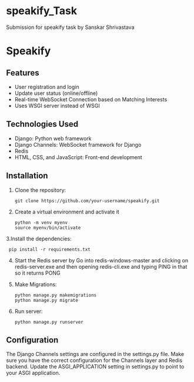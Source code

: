 # speakify_Task
Submission for speakify task by Sanskar Shrivastava

# Speakify


## Features

- User registration and login
- Update user status (online/offline)
- Real-time WebSocket Connection based on Matching Interests
- Uses WSGI server instead of WSGI

## Technologies Used

- Django: Python web framework
- Django Channels: WebSocket framework for Django
- Redis
- HTML, CSS, and JavaScript: Front-end development

## Installation

1. Clone the repository:
   ```
   git clone https://github.com/your-username/speakify.git
   ```
   
2. Create a virtual environment and activate it
    ```
    python -m venv myenv
    source myenv/bin/activate
    ```
    
3.Install the dependencies:
   ```
    pip install -r requirements.txt
   ```
    
4. Start the Redis server by
    Go into redis-windows-master and clicking on redis-server.exe
    and then opening redis-cli.exe and typing PING in that so it returns PONG
    
5. Make Migrations:
    ```
    python manage.py makemigrations
    python manage.py migrate
    ```
 6. Run server:
    ```
    python manage.py runserver
    ```
    
    
## Configuration
The Django Channels settings are configured in the settings.py file. Make sure you have the correct configuration for the Channels layer and Redis backend.
Update the ASGI_APPLICATION setting in settings.py to point to your ASGI application.
